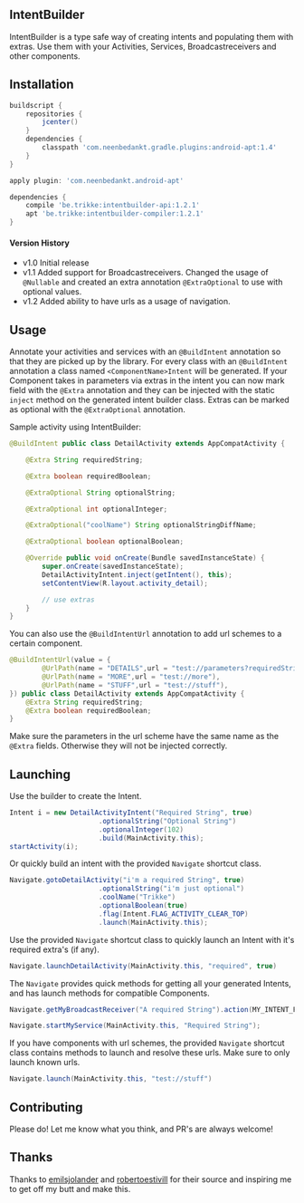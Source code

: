 ## IntentBuilder
IntentBuilder is a type safe way of creating intents and populating them with extras. Use them with your Activities, Services, Broadcastreceivers and other components.

## Installation
```groovy
buildscript {
    repositories {
        jcenter()
    }
    dependencies {
        classpath 'com.neenbedankt.gradle.plugins:android-apt:1.4'
    }
}

apply plugin: 'com.neenbedankt.android-apt'

dependencies {
    compile 'be.trikke:intentbuilder-api:1.2.1'
    apt 'be.trikke:intentbuilder-compiler:1.2.1'
}
```

####  Version History

* v1.0
Initial release
* v1.1
Added support for Broadcastreceivers. Changed the usage of `@Nullable` and created an extra annotation `@ExtraOptional` to use with optional values.
* v1.2
Added ability to have urls as a usage of navigation.

## Usage
Annotate your activities and services with an `@BuildIntent` annotation so that they are picked up by the library. For every class with an `@BuildIntent` annotation a class named `<ComponentName>Intent` will be generated. If your Component takes in parameters via extras in the intent you can now mark field with the `@Extra` annotation and they can be injected with the static `inject` method on the generated intent builder class. Extras can be marked as optional with the `@ExtraOptional` annotation.

Sample activity using IntentBuilder:
```java
@BuildIntent public class DetailActivity extends AppCompatActivity {

    @Extra String requiredString;

    @Extra boolean requiredBoolean;

    @ExtraOptional String optionalString;

    @ExtraOptional int optionalInteger;

    @ExtraOptional("coolName") String optionalStringDiffName;

    @ExtraOptional boolean optionalBoolean;

    @Override public void onCreate(Bundle savedInstanceState) {
        super.onCreate(savedInstanceState);
        DetailActivityIntent.inject(getIntent(), this);
        setContentView(R.layout.activity_detail);

        // use extras
    }
}
```

You can also use the `@BuildIntentUrl` annotation to add url schemes to a certain component.

```java
@BuildIntentUrl(value = {
		@UrlPath(name = "DETAILS",url = "test://parameters?requiredString={string}&requiredBoolean={boolean}"),
		@UrlPath(name = "MORE",url = "test://more"),
		@UrlPath(name = "STUFF",url = "test://stuff"),
}) public class DetailActivity extends AppCompatActivity {
	@Extra String requiredString;
    @Extra boolean requiredBoolean;
}
```
Make sure the parameters in the url scheme have the same name as the `@Extra` fields. Otherwise they will not be injected correctly.

## Launching

Use the builder to create the Intent.
```java
Intent i = new DetailActivityIntent("Required String", true)
                      .optionalString("Optional String")
                      .optionalInteger(102)
                      .build(MainActivity.this);
startActivity(i);
```

Or quickly build an intent with the provided `Navigate` shortcut class.
```java
Navigate.gotoDetailActivity("i'm a required String", true)
                      .optionalString("i'm just optional")
                      .coolName("Trikke")
                      .optionalBoolean(true)
                      .flag(Intent.FLAG_ACTIVITY_CLEAR_TOP)
                      .launch(MainActivity.this);
```

Use the provided `Navigate` shortcut class to quickly launch an Intent with it's required extra's (if any).
```java
Navigate.launchDetailActivity(MainActivity.this, "required", true)
```

The `Navigate` provides quick methods for getting all your generated Intents, and has launch methods for compatible Components.

```java
Navigate.getMyBroadcastReceiver("A required String").action(MY_INTENT_FILTER).send(MainActivity.this);
```

```java
Navigate.startMyService(MainActivity.this, "Required String");
```

If you have components with url schemes, the provided `Navigate` shortcut class contains methods to launch and resolve these urls. Make sure to only launch known urls.
```java
Navigate.launch(MainActivity.this, "test://stuff")
```


## Contributing
Please do! Let me know what you think, and PR's are always welcome!

## Thanks
Thanks to [emilsjolander](https://github.com/emilsjolander/IntentBuilder) and [robertoestivill](https://github.com/robertoestivill/intentbuilder) for their source and inspiring me to get off my butt and make this.